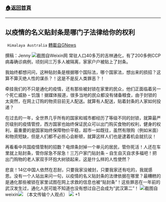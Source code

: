 ###  [:house:返回首頁](https://github.com/ourhimalayas/txt)
---

## 以疫情的名义贴封条是哪门子法律给你的权利
` Himalaya Australia` [轉載自GNews](https://gnews.org/zh-hans/805298/)

撰稿：Jenny
![]()![](https://gnews.org/wp-content/uploads/2021/01/IMG_7699.jpg)截图自Weixin网
常驻人口40多万的吉林通化，有了200多例CCP病毒确诊病例，顷刻间三万多人被隔离，家家户户被贴上了封条。

我始终都想问问，这种贴封条是根据哪个国际法，哪个国家法，想出来的损招？这算不算灭绝人性的谋杀？！这是不是反人类罪恶？！

牵挂我们的不只是通化的疫情，还有那些被封锁在家里的民众，他们正面临着另一个死亡威胁 – 饥饿！据媒体报道，很多当地的民众都没有储备粮食，由于封锁的太突然，在网上订购的物资目前无人配送。就算有人配送，贴着封条的人家如何投递？

在过去的一年，全世界几乎所有的国家和城市都经历了等级不同的封锁，就算最严厉级别的疫情管控，西方国家也始终保证民众可以出门购买食物的权利，健身的权利，最重要的是国家始终保障物价平稳，超市一如既往，虽然有限购（例如米面）和物资短缺，但是人们都不必担心会断顿，就算这样人们也是逮着机会就抗议！

再看看中共国疫情管制的招数？电焊条封掉一个单元的居民，管你死活！人还在车里就上贴封条，管你尿急不尿急！三万户家门贴封条 – 自生自灭自求多福吧！把出门购物的老人家双手环抱大树锁起来，这是什么样的人性使然？

悲哀！14亿中国人依然在忍耐，只要我家没被封，只要我家还有吃的，我就感恩。没有一个人站出来问一句，以疫情的名义贴封条的法律依据在哪里？最糟糕的是通化那些被锁在家里试图在网上求救的信息也被“贴封条”！这些罪恶在一年前的武汉发生过，通化人民可能不知道也没有想过自己会成为“武汉第二”！
![]()![](https://gnews.org/wp-content/uploads/2021/01/IMG_7692-1.jpg)截图自weixin![]()![](https://gnews.org/wp-content/uploads/2021/01/IMG_7348.jpg)
（本文传输个人观点）
![]()![](https://gnews.org/wp-content/uploads/2021/01/IMG_5335-4.jpg)
+1
